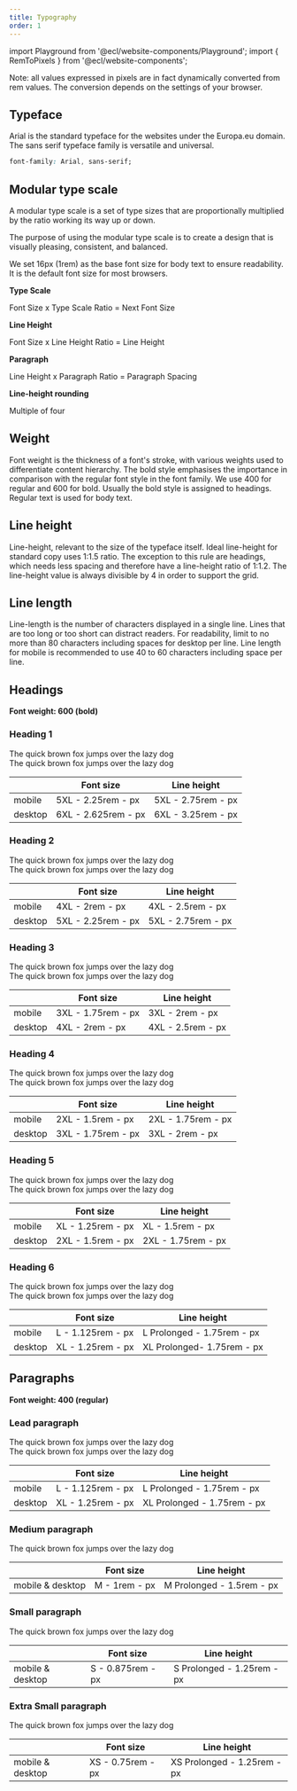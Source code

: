 ```yaml
---
title: Typography
order: 1
---
```


import Playground from '@ecl/website-components/Playground';
import { RemToPixels } from '@ecl/website-components';

Note: all values expressed in pixels are in fact dynamically converted from rem values. The conversion depends on the settings of your browser.

## Typeface

Arial is the standard typeface for the websites under the Europa.eu domain. The sans serif typeface family is versatile and universal.

```css
font-family: Arial, sans-serif;
```

## Modular type scale

A modular type scale is a set of type sizes that are proportionally multiplied by the ratio working its way up or down.

The purpose of using the modular type scale is to create a design that is visually pleasing, consistent, and balanced.

We set 16px (1rem) as the base font size for body text to ensure readability. It is the default font size for most browsers.

**Type Scale**

Font Size x Type Scale Ratio = Next Font Size

**Line Height**

Font Size x Line Height Ratio = Line Height

**Paragraph**

Line Height x Paragraph Ratio = Paragraph Spacing

**Line-height rounding**

Multiple of four

## Weight

Font weight is the thickness of a font's stroke, with various weights used to differentiate content hierarchy. The bold style emphasises the importance in comparison with the regular font style in the font family. We use 400 for regular and 600 for bold. Usually the bold style is assigned to headings. Regular text is used for body text.

## Line height

Line-height, relevant to the size of the typeface itself. Ideal line-height for standard copy uses 1:1.5 ratio. The exception to this rule are headings, which needs less spacing and therefore have a line-height ratio of 1:1.2. The line-height value is always divisible by 4 in order to support the grid.

## Line length

Line-length is the number of characters displayed in a single line. Lines that are too long or too short can distract readers. For readability, limit to no more than 80 characters including spaces for desktop per line. Line length for mobile is recommended to use 40 to 60 characters including space per line.

## Headings

**Font weight: 600 (bold)**

### Heading 1

<Playground hideCode>
  <div className="ecl-u-ph-m ecl-u-pv-xl">
    <div className="ecl-u-type-5xl ecl-u-type-bold">
      The quick brown fox jumps over the lazy dog
    </div>
    <div className="ecl-u-type-6xl ecl-u-type-bold ecl-u-mt-m">
      The quick brown fox jumps over the lazy dog
    </div>
  </div>
</Playground>

|         | Font size                                      | Line height                                  |
| ------- | ---------------------------------------------- | -------------------------------------------- |
| mobile  | 5XL - 2.25rem - <RemToPixels rem="2.25" />px   | 5XL - 2.75rem - <RemToPixels rem="2.75" />px |
| desktop | 6XL - 2.625rem - <RemToPixels rem="2.625" />px | 6XL - 3.25rem - <RemToPixels rem="3.25" />px |

### Heading 2

<Playground hideCode>
  <div className="ecl-u-ph-m ecl-u-pv-xl">
    <div className="ecl-u-type-4xl ecl-u-type-bold">
      The quick brown fox jumps over the lazy dog
    </div>
    <div className="ecl-u-type-5xl ecl-u-type-bold ecl-u-mt-m">
      The quick brown fox jumps over the lazy dog
    </div>
  </div>
</Playground>

|         | Font size                                    | Line height                                  |
| ------- | -------------------------------------------- | -------------------------------------------- |
| mobile  | 4XL - 2rem - <RemToPixels rem="2" />px       | 4XL - 2.5rem - <RemToPixels rem="2.5" />px   |
| desktop | 5XL - 2.25rem - <RemToPixels rem="2.25" />px | 5XL - 2.75rem - <RemToPixels rem="2.75" />px |

### Heading 3

<Playground hideCode>
  <div className="ecl-u-ph-m ecl-u-pv-xl">
    <div className="ecl-u-type-3xl ecl-u-type-bold">
      The quick brown fox jumps over the lazy dog
    </div>
    <div className="ecl-u-type-4xl ecl-u-type-bold ecl-u-mt-m">
      The quick brown fox jumps over the lazy dog
    </div>
  </div>
</Playground>

|         | Font size                                    | Line height                                |
| ------- | -------------------------------------------- | ------------------------------------------ |
| mobile  | 3XL - 1.75rem - <RemToPixels rem="1.75" />px | 3XL - 2rem - <RemToPixels rem="2" />px     |
| desktop | 4XL - 2rem - <RemToPixels rem="2" />px       | 4XL - 2.5rem - <RemToPixels rem="2.5" />px |

### Heading 4

<Playground hideCode>
  <div className="ecl-u-ph-m ecl-u-pv-xl">
    <div className="ecl-u-type-2xl ecl-u-type-bold">
      The quick brown fox jumps over the lazy dog
    </div>
    <div className="ecl-u-type-3xl ecl-u-type-bold ecl-u-mt-m">
      The quick brown fox jumps over the lazy dog
    </div>
  </div>
</Playground>

|         | Font size                                    | Line height                                  |
| ------- | -------------------------------------------- | -------------------------------------------- |
| mobile  | 2XL - 1.5rem - <RemToPixels rem="1.5" />px   | 2XL - 1.75rem - <RemToPixels rem="1.75" />px |
| desktop | 3XL - 1.75rem - <RemToPixels rem="1.75" />px | 3XL - 2rem - <RemToPixels rem="2" />px       |

### Heading 5

<Playground hideCode>
  <div className="ecl-u-ph-m ecl-u-pv-xl">
    <div className="ecl-u-type-xl ecl-u-type-bold">
      The quick brown fox jumps over the lazy dog
    </div>
    <div className="ecl-u-type-2xl ecl-u-type-bold ecl-u-mt-m">
      The quick brown fox jumps over the lazy dog
    </div>
  </div>
</Playground>

|         | Font size                                   | Line height                                  |
| ------- | ------------------------------------------- | -------------------------------------------- |
| mobile  | XL - 1.25rem - <RemToPixels rem="1.25" />px | XL - 1.5rem - <RemToPixels rem="1.5" />px    |
| desktop | 2XL - 1.5rem - <RemToPixels rem="1.5" />px  | 2XL - 1.75rem - <RemToPixels rem="1.75" />px |

### Heading 6

<Playground hideCode>
  <div className="ecl-u-ph-m ecl-u-pv-xl">
    <div className="ecl-u-type-prolonged-l ecl-u-type-bold">
      The quick brown fox jumps over the lazy dog
    </div>
    <div className="ecl-u-type-prolonged-xl ecl-u-type-bold ecl-u-mt-m">
      The quick brown fox jumps over the lazy dog
    </div>
  </div>
</Playground>

|         | Font size                                    | Line height                                          |
| ------- | -------------------------------------------- | ---------------------------------------------------- |
| mobile  | L - 1.125rem - <RemToPixels rem="1.125" />px | L Prolonged - 1.75rem - <RemToPixels rem="1.75" />px |
| desktop | XL - 1.25rem - <RemToPixels rem="1.25" />px  | XL Prolonged- 1.75rem - <RemToPixels rem="1.75" />px |

## Paragraphs

**Font weight: 400 (regular)**

### Lead paragraph

<Playground hideCode>
  <div className="ecl-u-ph-m ecl-u-pv-xl">
    <div className="ecl-u-type-prolonged-l">
      The quick brown fox jumps over the lazy dog
    </div>
    <div className="ecl-u-type-prolonged-xl">
      The quick brown fox jumps over the lazy dog
    </div>
  </div>
</Playground>

|         | Font size                                    | Line height                                           |
| ------- | -------------------------------------------- | ----------------------------------------------------- |
| mobile  | L - 1.125rem - <RemToPixels rem="1.125" />px | L Prolonged - 1.75rem - <RemToPixels rem="1.75" />px  |
| desktop | XL - 1.25rem - <RemToPixels rem="1.25" />px  | XL Prolonged - 1.75rem - <RemToPixels rem="1.75" />px |

### Medium paragraph

<Playground hideCode>
  <div className="ecl-u-ph-m ecl-u-pv-xl">
    <div className="ecl-u-type-prolonged-m">
      The quick brown fox jumps over the lazy dog
    </div>
  </div>
</Playground>

|                  | Font size                            | Line height                                        |
| ---------------- | ------------------------------------ | -------------------------------------------------- |
| mobile & desktop | M - 1rem - <RemToPixels rem="1" />px | M Prolonged - 1.5rem - <RemToPixels rem="1.5" />px |

### Small paragraph

<Playground hideCode>
  <div className="ecl-u-ph-m ecl-u-pv-xl">
    <div className="ecl-u-type-prolonged-s">
      The quick brown fox jumps over the lazy dog
    </div>
  </div>
</Playground>

|                  | Font size                                    | Line height                                          |
| ---------------- | -------------------------------------------- | ---------------------------------------------------- |
| mobile & desktop | S - 0.875rem - <RemToPixels rem="0.875" />px | S Prolonged - 1.25rem - <RemToPixels rem="1.25" />px |

### Extra Small paragraph

<Playground hideCode>
  <div className="ecl-u-ph-m ecl-u-pv-xl">
    <div className="ecl-u-type-prolonged-xs">
      The quick brown fox jumps over the lazy dog
    </div>
  </div>
</Playground>

|                  | Font size                                   | Line height                                           |
| ---------------- | ------------------------------------------- | ----------------------------------------------------- |
| mobile & desktop | XS - 0.75rem - <RemToPixels rem="0.75" />px | XS Prolonged - 1.25rem - <RemToPixels rem="1.25" />px |
